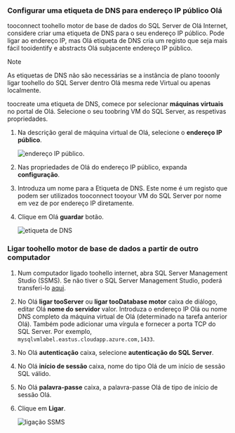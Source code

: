 ### <a name="configure-a-dns-label-for-hello-public-ip-address"></a>Configurar uma etiqueta de DNS para endereço IP público Olá

tooconnect toohello motor de base de dados do SQL Server de Olá Internet, considere criar uma etiqueta de DNS para o seu endereço IP público. Pode ligar ao endereço IP, mas Olá etiqueta de DNS cria um registo que seja mais fácil tooidentify e abstracts Olá subjacente endereço IP público.

> [!NOTE]
> As etiquetas de DNS não são necessárias se a instância de plano tooonly ligar toohello do SQL Server dentro Olá mesma rede Virtual ou apenas localmente.

toocreate uma etiqueta de DNS, comece por selecionar **máquinas virtuais** no portal de Olá. Selecione o seu toobring VM do SQL Server, as respetivas propriedades.

1. Na descrição geral de máquina virtual de Olá, selecione o **endereço IP público**.

    ![endereço IP público.](./media/virtual-machines-sql-server-connection-steps/rm-public-ip-address.png)

1. Nas propriedades de Olá do endereço IP público, expanda **configuração**.

1. Introduza um nome para a Etiqueta de DNS. Este nome é um registo que podem ser utilizados tooconnect tooyour VM do SQL Server por nome em vez de por endereço IP diretamente.

1. Clique em Olá **guardar** botão.

    ![etiqueta de DNS](./media/virtual-machines-sql-server-connection-steps/rm-dns-label.png)

### <a name="connect-toohello-database-engine-from-another-computer"></a>Ligar toohello motor de base de dados a partir de outro computador

1. Num computador ligado toohello internet, abra SQL Server Management Studio (SSMS). Se não tiver o SQL Server Management Studio, poderá transferi-lo [aqui](https://docs.microsoft.com/sql/ssms/download-sql-server-management-studio-ssms).

1. No Olá **ligar tooServer** ou **ligar tooDatabase motor** caixa de diálogo, editar Olá **nome do servidor** valor. Introduza o endereço IP Olá ou nome DNS completo da máquina virtual de Olá (determinado na tarefa anterior Olá). Também pode adicionar uma vírgula e fornecer a porta TCP do SQL Server. Por exemplo, `mysqlvmlabel.eastus.cloudapp.azure.com,1433`.

1. No Olá **autenticação** caixa, selecione **autenticação do SQL Server**.

1. No Olá **início de sessão** caixa, nome do tipo Olá de um início de sessão SQL válido.

1. No Olá **palavra-passe** caixa, a palavra-passe Olá de tipo de início de sessão Olá.

1. Clique em **Ligar**.

    ![ligação SSMS](./media/virtual-machines-sql-server-connection-steps/rm-ssms-connect.png)